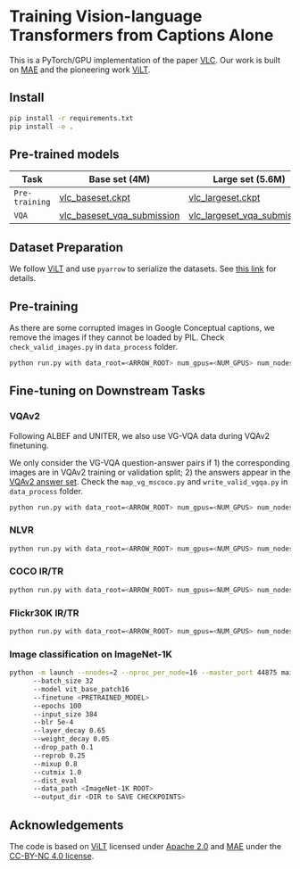 # Training Vision-language Transformers from Captions Alone

This is a PyTorch/GPU implementation of the paper [VLC](https://arxiv.org/pdf/2205.09256.pdf). 
Our work is built on [MAE](https://arxiv.org/pdf/2111.06377.pdf) and the pioneering work [ViLT](https://arxiv.org/pdf/2102.03334.pdf).


## Install

```bash
pip install -r requirements.txt
pip install -e .
```

## Pre-trained models
Task | Base set (4M) | Large set (5.6M)
---|---|---
`Pre-training` | [vlc_baseset.ckpt](https://drive.google.com/file/d/1NOd0qsjwltcOCfHpbp10hiPKRi9CkN0H/view?usp=sharing)| [vlc_largeset.ckpt](https://drive.google.com/file/d/10faDtJQfODnXlPFr4FGsQmYgICrBQph2/view?usp=sharing)
`VQA` | [vlc_baseset_vqa_submission](https://drive.google.com/file/d/1UzAMOIc2EH6LoJ_EJaD1bWZfQ8Yg1jwt/view?usp=sharing) | [vlc_largeset_vqa_submission](https://drive.google.com/file/d/19z7vAsMmU5gifbWMYYJDNN5Aezy95F8y/view?usp=sharing)
## Dataset Preparation

We follow [ViLT](https://github.com/dandelin/ViLT) and use `pyarrow` to serialize the datasets. See [this link](https://github.com/dandelin/ViLT/blob/master/DATA.md) for details.

## Pre-training

As there are some corrupted images in Google Conceptual captions, we remove the images if they cannot be loaded by PIL. Check `check_valid_images.py` in `data_process` folder. 

```bash
python run.py with data_root=<ARROW_ROOT> num_gpus=<NUM_GPUS> num_nodes=<NUM_NODES> task_mlm_itm_mae per_gpu_batchsize=<BS_FITS_YOUR_GPU> whole_word_masking=True step25k image_size=384 pretrain_path=<PRETRAIN_PATH> log_dir=<LOG_FOLDER> mae_weight=1.0
```

## Fine-tuning on Downstream Tasks

### VQAv2

Following ALBEF and UNITER, we also use VG-VQA data during VQAv2 finetuning. 

We only consider the VG-VQA question-answer pairs if 1) the corresponding images are in VQAv2 training or validation split; 2) the answers appear in the [VQAv2 answer set](https://github.com/guilk/VLC/releases/download/VQAv2_metadata/coco_vqa_label_info.pkl).
Check the `map_vg_mscoco.py` and `write_valid_vgqa.py` in `data_process` folder. 

```bash
python run.py with data_root=<ARROW_ROOT> num_gpus=<NUM_GPUS> num_nodes=<NUM_NODES> task_finetune_vqa_mae_randaug per_gpu_batchsize=<BS_FITS_YOUR_GPU> load_path=<PRETRAINED_MODEL> log_dir=<LOG_FOLDER> image_size=576 learning_rate=5e-4
```

### NLVR

```bash
python run.py with data_root=<ARROW_ROOT> num_gpus=<NUM_GPUS> num_nodes=<NUM_NODES> task_finetune_nlvr2_mae_randaug per_gpu_batchsize=<BS_FITS_YOUR_GPU> load_path=<PRETRAINED_MODEL> log_dir=<LOG_FOLDER> image_size=384 learning_rate=5e-4
```

### COCO IR/TR

```bash
python run.py with data_root=<ARROW_ROOT> num_gpus=<NUM_GPUS> num_nodes=<NUM_NODES> task_finetune_irtr_coco_mae_randaug per_gpu_batchsize=<BS_FITS_YOUR_GPU> load_path=<PRETRAINED_MODEL> log_dir=<LOG_FOLDER> image_size=384 learning_rate=5e-4
```

### Flickr30K IR/TR

```bash
python run.py with data_root=<ARROW_ROOT> num_gpus=<NUM_GPUS> num_nodes=<NUM_NODES> task_finetune_irtr_f30k_mae_randaug per_gpu_batchsize=<BS_FITS_YOUR_GPU> load_path=<PRETRAINED_MODEL> log_dir=<LOG_FOLDER> image_size=384 learning_rate=5e-4
```

### Image classification on ImageNet-1K
```bash
python -m launch --nnodes=2 --nproc_per_node=16 --master_port 44875 main_finetune.py
      --batch_size 32
      --model vit_base_patch16
      --finetune <PRETRAINED_MODEL>
      --epochs 100
      --input_size 384
      --blr 5e-4
      --layer_decay 0.65
      --weight_decay 0.05
      --drop_path 0.1
      --reprob 0.25
      --mixup 0.8
      --cutmix 1.0
      --dist_eval
      --data_path <ImageNet-1K ROOT>
      --output_dir <DIR to SAVE CHECKPOINTS>
```
## Acknowledgements

The code is based on [ViLT](https://github.com/dandelin/ViLT) licensed under [Apache 2.0](https://github.com/dandelin/ViLT/blob/master/LICENSE)
and [MAE](https://arxiv.org/pdf/2111.06377.pdf) under the [CC-BY-NC 4.0 license](https://github.com/facebookresearch/mae/blob/main/LICENSE).

